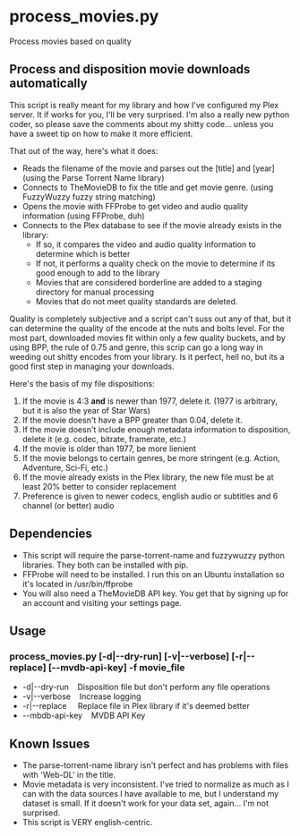 # process_movies.py
Process movies based on quality

## Process and disposition movie downloads automatically
This script is really meant for my library and how I've configured my Plex server. It if works for you, I'll be very surprised. I'm also a really new python coder, so please save the comments about my shitty code... unless you have a sweet tip on how to make it more efficient. 

That out of the way, here's what it does:
  * Reads the filename of the movie and parses out the [title] and [year] (using the Parse Torrent Name library)
  * Connects to TheMovieDB to fix the title and get movie genre. (using FuzzyWuzzy fuzzy string matching)
  * Opens the movie with FFProbe to get video and audio quality information (using FFProbe, duh)
  * Connects to the Plex database to see if the movie already exists in the library:
  	* If so, it compares the video and audio quality information to determine which is better
    * If not, it performs a quality check on the movie to determine if its good enough to add to the library
    * Movies that are considered borderline are added to a staging directory for manual processing
    * Movies that do not meet quality standards are deleted.

Quality is completely subjective and a script can't suss out any of that, but it can determine the quality of the encode at the nuts and bolts level. For the most part, downloaded movies fit within only a few quality buckets, and by using BPP, the rule of 0.75 and genre, this scrip can go a long way in weeding out shitty encodes from your library. Is it perfect, hell no, but its a good first step in managing your downloads.

Here's the basis of my file dispositions:
1. If the movie is 4:3 __and__ is newer than 1977, delete it. (1977 is arbitrary, but it is also the year of Star Wars)
2. If the movie doesn't have a BPP greater than 0.04, delete it.
3. If the movie doesn't include enough metadata information to disposition, delete it (e.g. codec, bitrate, framerate, etc.)
4. If the movie is older than 1977, be more lienient
5. If the movie belongs to certain genres, be more stringent (e.g. Action, Adventure, Sci-Fi, etc.)
6. If the movie already exists in the Plex library, the new file must be at least 20% better to consider replacement
7. Preference is given to newer codecs, english audio or subtitles and 6 channel (or better) audio 

## Dependencies
* This script will require the parse-torrent-name and fuzzywuzzy python libraries. They both can be installed with pip. 
* FFProbe will need to be installed. I run this on an Ubuntu installation so it's located in /usr/bin/ffprobe
* You will also need a TheMovieDB API key. You get that by signing up for an account and visiting your settings page.

## Usage 
### process_movies.py [-d|--dry-run] [-v|--verbose] [-r|--replace] [--mvdb-api-key] -f movie_file
* -d|--dry-run&nbsp;&nbsp;&nbsp;&nbsp;Disposition file but don't perform any file operations
* -v|--verbose&nbsp;&nbsp;&nbsp;&nbsp;Increase logging
* -r|--replace&nbsp;&nbsp;&nbsp;&nbsp;&nbsp;Replace file in Plex library if it's deemed better
* --mbdb-api-key&nbsp;&nbsp;&nbsp;&nbsp;MVDB API Key
 
## Known Issues
* The parse-torrent-name library isn't perfect and has problems with files with 'Web-DL' in the title.
* Movie metadata is very inconsistent. I've tried to normalize as much as I can with the data sources I have available to me, but I understand my dataset is small. If it doesn't work for your data set, again... I'm not surprised.
* This script is VERY english-centric.

